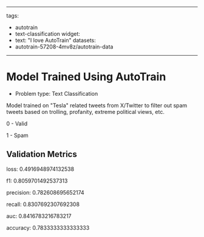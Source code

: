 
---
tags:
- autotrain
- text-classification
widget:
- text: "I love AutoTrain"
datasets:
- autotrain-57208-4mv8z/autotrain-data
---

# Model Trained Using AutoTrain

- Problem type: Text Classification

Model trained on "Tesla" related tweets from X/Twitter to filter out spam tweets based on trolling, profanity, extreme political views, etc.

0 - Valid

1 - Spam


## Validation Metrics
loss: 0.4916948974132538

f1: 0.8059701492537313

precision: 0.782608695652174

recall: 0.8307692307692308

auc: 0.8416783216783217

accuracy: 0.7833333333333333
